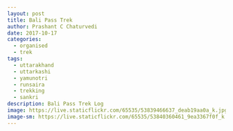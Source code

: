 ```yaml
---
layout: post
title: Bali Pass Trek
author: Prashant C Chaturvedi
date: 2017-10-17
categories:
  - organised
  - trek
tags:
  - uttarakhand
  - uttarkashi
  - yamunotri
  - runsaira
  - trekking
  - sankri
description: Bali Pass Trek Log
image: https://live.staticflickr.com/65535/53839466637_deab19aa0a_k.jpg
image-sm: https://live.staticflickr.com/65535/53840360461_9ea3367f0f_k.jpg
---
```

